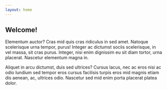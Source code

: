 ```yaml
---
layout: home
---
```

## Welcome!

Elementum auctor? Cras mid quis cras ridiculus in sed amet. Natoque scelerisque urna tempor, purus! Integer ac dictumst sociis scelerisque, in vel massa, sit cras purus. Integer, nisi enim dignissim eu sit diam tortor, urna placerat. Nascetur elementum magna in.

Aliquet in arcu dictumst, duis sed ultrices? Cursus lacus, nec ac eros nisi ac odio lundium sed tempor eros cursus facilisis turpis eros mid magnis etiam dis aenean, ac, ultrices odio. Nascetur sed mid enim porta placerat platea dolor.